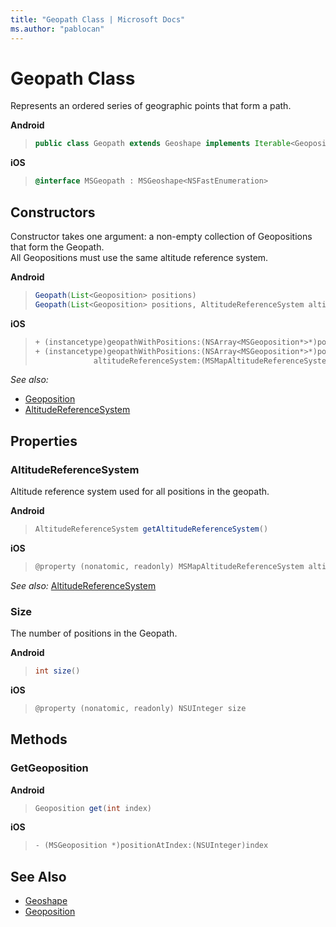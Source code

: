 ```yaml
---
title: "Geopath Class | Microsoft Docs"
ms.author: "pablocan"
---
```


# Geopath Class

Represents an ordered series of geographic points that form a path.

**Android**

>```java
> public class Geopath extends Geoshape implements Iterable<Geoposition>
>```

**iOS**

>```objectivec
> @interface MSGeopath : MSGeoshape<NSFastEnumeration>
>```


## Constructors

Constructor takes one argument: a non-empty collection of Geopositions that form the Geopath.  
All Geopositions must use the same altitude reference system.

**Android**

>```java
> Geopath(List<Geoposition> positions)
> Geopath(List<Geoposition> positions, AltitudeReferenceSystem altitudeReference)
>```

**iOS**

>```objectivec
> + (instancetype)geopathWithPositions:(NSArray<MSGeoposition*>*)positions
> + (instancetype)geopathWithPositions:(NSArray<MSGeoposition*>*)positions
>              altitudeReferenceSystem:(MSMapAltitudeReferenceSystem)altitudeReferenceSystem
>```

_See also:_ 
* [Geoposition](geoposition-class.md)
* [AltitudeReferenceSystem](AltitudeReferenceSystem-enumeration.md)


## Properties

### AltitudeReferenceSystem

Altitude reference system used for all positions in the geopath.

**Android**

>```java
> AltitudeReferenceSystem getAltitudeReferenceSystem()
>```

**iOS**

>```objectivec
> @property (nonatomic, readonly) MSMapAltitudeReferenceSystem altitudeReferenceSystem
>```

_See also:_ [AltitudeReferenceSystem](AltitudeReferenceSystem-enumeration.md)

### Size

The number of positions in the Geopath.

**Android**

>```java
> int size()
>```

**iOS**

>```objectivec
> @property (nonatomic, readonly) NSUInteger size
>```

## Methods

### GetGeoposition

**Android**

>```java
> Geoposition get(int index)
>```

**iOS**

>```objectivec
> - (MSGeoposition *)positionAtIndex:(NSUInteger)index
>```

## See Also

* [Geoshape](Geoshape-class.md)
* [Geoposition](Geoposition-class.md)
